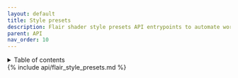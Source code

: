 ```yaml
---
layout: default
title: Style presets
description: Flair shader style presets API entrypoints to automate workflows and develop your own tools.
parent: API
nav_order: 10
---
```


<details close markdown="block" class="api-toc">
  <summary>
    Table of contents
  </summary>
  {: .text-delta }
1. TOC
{:toc}
</details>

<div class="api" markdown="1">
{% include api/flair_style_presets.md %}
</div>

